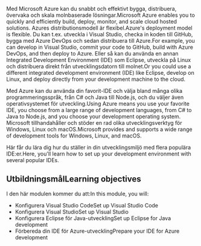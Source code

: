<span data-ttu-id="3ac5d-101">Med Microsoft Azure kan du snabbt och effektivt bygga, distribuera, övervaka och skala molnbaserade lösningar.</span><span class="sxs-lookup"><span data-stu-id="3ac5d-101">Microsoft Azure enables you to quickly and efficiently build, deploy, monitor, and scale cloud hosted solutions.</span></span> <span data-ttu-id="3ac5d-102">Azures distributionsmodell är flexibel.</span><span class="sxs-lookup"><span data-stu-id="3ac5d-102">Azure's deployment model is flexible.</span></span> <span data-ttu-id="3ac5d-103">Du kan t.ex. utveckla i Visual Studio, checka in koden till GitHub, bygga med Azure DevOps och sedan distribuera till Azure.</span><span class="sxs-lookup"><span data-stu-id="3ac5d-103">For example, you can develop in Visual Studio, commit your code to GitHub, build with Azure DevOps, and then deploy to Azure.</span></span> <span data-ttu-id="3ac5d-104">Eller så kan du använda en annan Integrated Development Environment (IDE) som Eclipse, utveckla på Linux och distribuera direkt från utvecklingsdatorn till molnet.</span><span class="sxs-lookup"><span data-stu-id="3ac5d-104">Or you could use a different integrated development environment (IDE) like Eclipse, develop on Linux, and deploy directly from your development machine to the cloud.</span></span>

<span data-ttu-id="3ac5d-105">Med Azure kan du använda din favorit-IDE och välja bland många olika programmeringsspråk, från C# och Java till Node.js, och du väljer även operativsystemet för utveckling.</span><span class="sxs-lookup"><span data-stu-id="3ac5d-105">Using Azure means you use your favorite IDE, you choose from a large range of development languages, from C# to Java to Node.js, and you choose your development operating system.</span></span> <span data-ttu-id="3ac5d-106">Microsoft tillhandahåller och stöder en rad olika utvecklingsverktyg för Windows, Linux och macOS.</span><span class="sxs-lookup"><span data-stu-id="3ac5d-106">Microsoft provides and supports a wide range of development tools for Windows, Linux, and macOS.</span></span>

<span data-ttu-id="3ac5d-107">Här får du lära dig hur du ställer in din utvecklingsmiljö med flera populära IDE:er.</span><span class="sxs-lookup"><span data-stu-id="3ac5d-107">Here, you'll learn how to set up your development environment with several popular IDEs.</span></span>

## <a name="learning-objectives"></a><span data-ttu-id="3ac5d-108">Utbildningsmål</span><span class="sxs-lookup"><span data-stu-id="3ac5d-108">Learning objectives</span></span>

<span data-ttu-id="3ac5d-109">I den här modulen kommer du att:</span><span class="sxs-lookup"><span data-stu-id="3ac5d-109">In this module, you will:</span></span>

- <span data-ttu-id="3ac5d-110">Konfigurera Visual Studio Code</span><span class="sxs-lookup"><span data-stu-id="3ac5d-110">Set up Visual Studio Code</span></span>
- <span data-ttu-id="3ac5d-111">Konfigurera Visual Studio</span><span class="sxs-lookup"><span data-stu-id="3ac5d-111">Set up Visual Studio</span></span>
- <span data-ttu-id="3ac5d-112">Konfigurera Eclipse för Java-utveckling</span><span class="sxs-lookup"><span data-stu-id="3ac5d-112">Set up Eclipse for Java development</span></span>
- <span data-ttu-id="3ac5d-113">Förbereda din IDE för Azure-utveckling</span><span class="sxs-lookup"><span data-stu-id="3ac5d-113">Prepare your IDE for Azure development</span></span>